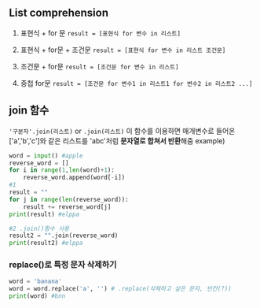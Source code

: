 ## List comprehension

1. 표현식 + for 문
  `result = [표현식 for 변수 in 리스트]`
  
2. 표현식 + for문 + 조건문
  `result = [표현식 for 변수 in 리스트 조건문]`

3. 조건문 + for문
  `result = [조건문 for 변수 in 리스트]`
  
4. 중첩 for문
  `result = [조건문 for 변수1 in 리스트1 for 변수2 in 리스트2 ...]`

## join 함수
`'구분자'.join(리스트)` or `.join(리스트)`
이 함수를 이용하면 매개변수로 들어온 ['a','b','c']와 같은 리스트를 'abc'처럼 **문자열로 합쳐서 반환**해줌
example)
```python
word = input() #apple
reverse_word = []
for i in range(1,len(word)+1):
    reverse_word.append(word[-i])
#1
result = ""
for j in range(len(reverse_word)):
    result += reverse_word[j]
print(result) #elppa

#2 .join()함수 사용
result2 = "".join(reverse_word)
print(result2) #elppa
```

### replace()로 특정 문자 삭제하기
```python
word = 'banana'
word = word.replace('a', '') # .replace(삭제하고 싶은 문자, 빈칸(?))
print(word) #bnn
```
